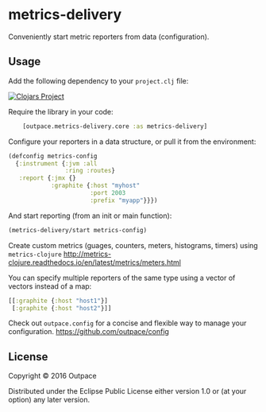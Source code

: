# metrics-delivery

Conveniently start metric reporters from data (configuration).

## Usage

Add the following dependency to your `project.clj` file:

[![Clojars Project](http://clojars.org/com.outpace/metrics-delivery/latest-version.svg)](http://clojars.org/com.outpace/metrics-delivery)

Require the library in your code:

```clj
    [outpace.metrics-delivery.core :as metrics-delivery]
```

Configure your reporters in a data structure, or pull it from the environment:

```clj
(defconfig metrics-config
  {:instrument {:jvm :all
                :ring :routes}
   :report {:jmx {}
            :graphite {:host "myhost"
                       :port 2003
                       :prefix "myapp"}}})
```

And start reporting (from an init or main function):

```clj
(metrics-delivery/start metrics-config)
```

Create custom metrics (guages, counters, meters, histograms, timers) using `metrics-clojure`
http://metrics-clojure.readthedocs.io/en/latest/metrics/meters.html

You can specify multiple reporters of the same type using a vector of vectors instead of a map:
```clj
[[:graphite {:host "host1"}]
 [:graphite {:host "host2"}]]
```

Check out `outpace.config` for a concise and flexible way to manage your configuration.
https://github.com/outpace/config


## License

Copyright © 2016 Outpace

Distributed under the Eclipse Public License either version 1.0 or (at
your option) any later version.
